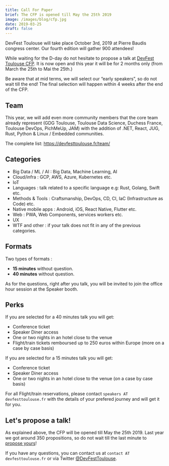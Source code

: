 ```yaml
---
title: Call For Paper
brief: The CFP is opened till May the 25th 2019
image: /images/blog/cfp.jpg
date: 2019-03-25
draft: false
---
```


DevFest Toulouse will take place October 3rd, 2019 at Pierre Baudis congress center. Our fourth edition will gather 900 attendees!

While waiting for the D-day do not hesitate to propose a talk at [DevFest Toulouse CFP](https://conference-hall.io/public/event/HJRThubF4uYPkb7jSUxi). It is now open and this year it will be for 2 months only (from March the 25th to Mai the 25th.) 

Be aware that at mid terms, we will select our “early speakers”, so do not wait till the end! 
The final selection will happen within 4 weeks after the end of the CFP. 

## Team

This year, we will add even more community members that the core team already represent (GDG Toulouse, Toulouse Data Science, Duchess France, Toulouse DevOps, PichMeUp, JAM) with the addition of .NET, React, JUG, Rust, Python & Linux / Embedded communities.

The complete list: <https://devfesttoulouse.fr/team/>

## Categories

* Big Data / ML / AI : Big Data, Machine Learning, AI
* Cloud/infra : GCP, AWS, Azure, Kubernetes etc.
* IoT
* Languages : talk related to a specific language e.g: Rust, Golang, Swift etc.
* Methods & Tools : Craftsmanship, DevOps, CD, CI, IaC (Infrastructure as Code) etc.
* Native mobile apps : Android, iOS, React Native, Flutter etc.
* Web : PWA, Web Components, services workers etc.
* UX 
* WTF and other : if your talk does not fit in any of the previous categories.

## Formats

Two types of formats :

* **15 minutes** without question.
* **40 minutes** without question.

As for the questions, right after you talk, you will be invited to join the office hour session at the Speaker booth.

## Perks

If you are selected for a 40 minutes talk you will get:

* Conference ticket
* Speaker Diner access
* One or two nights in an hotel close to the venue
* Flight/train tickets remboursed up to 250 euros within Europe (more on a case by case basis)

If you are selected for a 15 minutes talk you will get:

* Conference ticket
* Speaker Diner access
* One or two nights in an hotel close to the venue (on a case by case basis)

For all Flight/train reservations, please contact `speakers AT devfesttoulouse.fr` with the details of your prefered journey and will get it for you.

## Let's propose a talk!

As explained above, the CFP will be opened till May the 25th 2019. Last year we got around 350 propositions, so do not wait till the last minute to [propose yours](https://conference-hall.io/public/event/HJRThubF4uYPkb7jSUxi)!

If you have any questions, you can contact us at `contact AT devfesttoulouse.fr` or via Twitter [@DevFestToulouse](https://twitter.com/DevFestToulouse).
